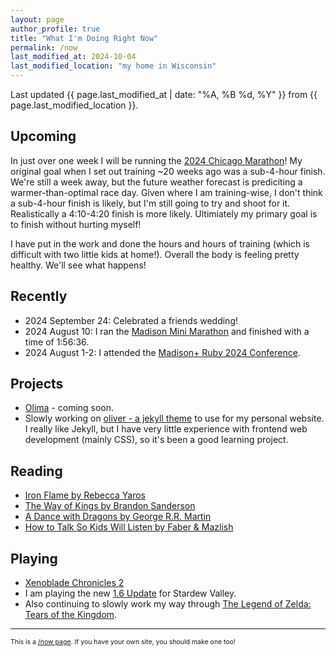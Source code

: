 ```yaml
---
layout: page
author_profile: true
title: "What I'm Doing Right Now"
permalink: /now
last_modified_at: 2024-10-04
last_modified_location: "my home in Wisconsin"
---
```


Last updated {{ page.last_modified_at | date: "%A, %B %d, %Y" }} from {{ page.last_modified_location }}.

## Upcoming

In just over one week I will be running the [2024 Chicago Marathon](https://www.chicagomarathon.com/)!
My original goal when I set out training ~20 weeks ago was a sub-4-hour finish.
We're still a week away, but the future weather forecast is prediciting a warmer-than-optimal race day.
Given where I am training-wise, I don't think a sub-4-hour finish is likely, but I'm still going to try and shoot for it.
Realistically a 4:10-4:20 finish is more likely.
Ultimiately my primary goal is to finish without hurting myself!

I have put in the work and done the hours and hours of training (which is difficult with two little kids at home!).
Overall the body is feeling pretty healthy.
We'll see what happens!

## Recently

- 2024 September 24: Celebrated a friends wedding!
- 2024 August 10: I ran the [Madison Mini Marathon](https://madisonminimarathon.com/) and finished with a time of 1:56:36.
- 2024 August 1-2: I attended the [Madison+ Ruby 2024 Conference](https://www.madisonruby.com/).

## Projects

- [Olima](https://olimahq.com) - coming soon.
- Slowly working on [oliver - a jekyll theme](https://github.com/dcchambers/oliver) to use for my personal website.
  I really like Jekyll, but I have very little experience with frontend web development (mainly CSS), so it's been a good learning project.

## Reading

- [Iron Flame by Rebecca Yaros](https://www.goodreads.com/book/show/90202302-iron-flame)
- [The Way of Kings by Brandon Sanderson](https://www.goodreads.com/book/show/7235533-the-way-of-kings)
- [A Dance with Dragons by George R.R. Martin](https://www.goodreads.com/book/show/13422727-a-dance-with-dragons)
- [How to Talk So Kids Will Listen by Faber & Mazlish](https://www.goodreads.com/book/show/769016.How_to_Talk_So_Kids_Will_Listen_Listen_So_Kids_Will_Talk)

## Playing

- [Xenoblade Chronicles 2](ttps://www.nintendo.com/us/store/products/xenoblade-chronicles-2-switch/)
- I am playing the new [1.6 Update](https://www.stardewvalley.net/stardew-valley-1-6-update-full-changelog/) for Stardew Valley.
- Also continuing to slowly work my way through [The Legend of Zelda: Tears of the Kingdom](https://zelda.nintendo.com/tears-of-the-kingdom/).

---

<p style="font-size: 0.75em">
This is a <a href="https://nownownow.com/about">/now page</a>. If you have your own site, you should make one too!
</p>
